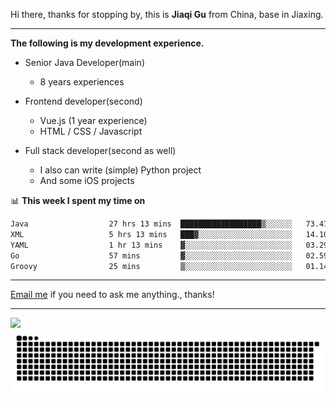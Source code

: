 Hi there, thanks for stopping by, this is **Jiaqi Gu** from China, base in Jiaxing.

---

**The following is my development experience.**

- Senior Java Developer(main)
  - 8 years experiences

- Frontend developer(second)
  - Vue.js (1 year experience)
  - HTML / CSS / Javascript
  
- Full stack developer(second as well)
  - I also can write (simple) Python project
  - And some iOS projects

📊 **This week I spent my time on**
<!--START_SECTION:waka-->

```txt
Java                  27 hrs 13 mins  ██████████████████▒░░░░░░   73.47 %
XML                   5 hrs 13 mins   ███▓░░░░░░░░░░░░░░░░░░░░░   14.10 %
YAML                  1 hr 13 mins    ▓░░░░░░░░░░░░░░░░░░░░░░░░   03.29 %
Go                    57 mins         ▓░░░░░░░░░░░░░░░░░░░░░░░░   02.59 %
Groovy                25 mins         ▒░░░░░░░░░░░░░░░░░░░░░░░░   01.14 %
```

<!--END_SECTION:waka-->

---

[Email me](mailto:htk2klwgr@mozmail.com?subject=Hiring_from_GitHub) if you need to ask me anything., thanks!

---

![]( https://visitor-badge.glitch.me/badge?page_id=githubgujiaqi)
![]( https://github.com/droid-Q/droid-Q/raw/output/github-contribution-grid-snake.svg#gh-dark-mode-only)
